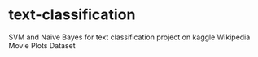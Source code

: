 # text-classification
SVM and Naive Bayes for text classification project on kaggle Wikipedia Movie Plots Dataset

